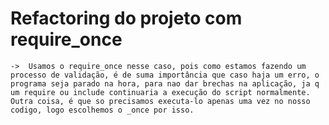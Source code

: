# Refactoring do projeto com require_once

    ->  Usamos o require_once nesse caso, pois como estamos fazendo um processo de validação, é de suma importância que caso haja um erro, o programa seja parado na hora, para nao dar brechas na aplicação, ja q um require ou include continuaria a execução do script normalmente. Outra coisa, é que so precisamos executa-lo apenas uma vez no nosso codigo, logo escolhemos o _once por isso.